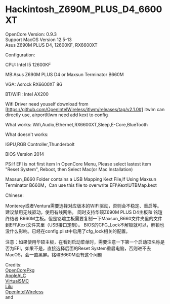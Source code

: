 # Hackintosh_Z690M_PLUS_D4_6600XT  

OpenCore Version: 0.9.3  
Support MacOS Version 12.5-13  
Asus Z690M PLUS D4, 12600KF, RX6600XT  

Configuration:  

CPU: Intel I5 12600KF  

MB:Asus Z690M PLUS D4 or Maxsun Terminator B660M  

VGA: Asrock RX6600XT 8G  

BT/WIFI:  Intel AX200  

Wifi Driver need youself download from [https://github.com/OpenIntelWireless/itlwm/releases/tag/v2.1.0#] 
itwlm can directly use, airportltlwm need add kext to config 

What works: 
Wifi,Audio,Ethernet,RX6600XT,Sleep,E-Core,BlueTooth 

What doesn't works: 

IGPU,RGB Controller,Thunderbolt 

BIOS Version 2014 

PS:If EFI is not first item In OpenCore Menu, Please select lastest item "Reset System", Reboot, then Select Mac(or Mac Installation) 

Maxsun_B660 Folder contains a USB Mapping Kext File,If Using Maxsun Terminator B660M，Can use this file to overwrite EFI\Kext\UTBMap.kext 

Chinese: 

Monterey或者Ventura需要选择对应版本的WIFI驱动，否则会不稳定、重启等。建议禁用无线驱动，使用有线网络。 
同时支持华硕Z690M PLUS D4主板和 铭瑄 终结者 B660M主板。但是铭瑄主板需要复制一下Maxsun_B660文件夹里的文件到EFI\Kext文件夹里（USB接口定制）。 
BIOS的CFG_Lock不解锁就可以，解锁也没什么影响。已经在config.plist中启用了cfg_lock相关的配置。 

注意：如果使用华硕主板，在看到启动菜单时，需要注意一下第一个启动项名称是否为EFI，如果不是，直接选择后面的Reset System重启电脑，否则进不去MacOS，会一直黑屏。铭瑄B660M没有这个问题

Credits:  
  [OpenCorePkg](https://github.com/acidanthera/OpenCorePkg)  
  [AppleALC](https://github.com/acidanthera/AppleALC)  
  [VirtualSMC](https://github.com/acidanthera/VirtualSMC)  
  [Lilu](https://github.com/acidanthera/Lilu)  
  [OpenIntelWireless](https://github.com/OpenIntelWireless/)  
  and 
  
